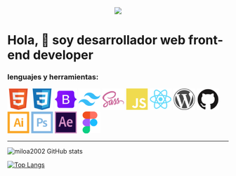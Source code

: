 <div id="header" align="center">
  <img src="https://media.giphy.com/media/RbDKaczqWovIugyJmW/giphy.gif" />
  <h1 align="left">Hola, 👋 soy desarrollador web front-end developer</h1>
</div>
<div align="left">
  <h3>lenguajes y herramientas: </h3>
  <div>
    <img src="https://github.com/devicons/devicon/blob/master/icons/html5/html5-original.svg" alt="html5" width="50"/>
    <img src="https://github.com/devicons/devicon/blob/master/icons/css3/css3-original.svg" alt="css3" width="50"/>
    <img src="https://github.com/devicons/devicon/blob/master/icons/bootstrap/bootstrap-original.svg" alt="bootstrap" width="50"/>
    <img src="https://github.com/devicons/devicon/blob/master/icons/tailwindcss/tailwindcss-plain.svg" alt="tailwind" width="50"/>
    <img src="https://github.com/devicons/devicon/blob/master/icons/sass/sass-original.svg" alt="sass" width="50"/>
    <img src="https://github.com/devicons/devicon/blob/master/icons/javascript/javascript-plain.svg" alt="javascript" width="50"/>
    <img src="https://github.com/devicons/devicon/blob/master/icons/react/react-original.svg" alt="react" width="50"/>
    <img src="https://github.com/devicons/devicon/blob/master/icons/wordpress/wordpress-plain.svg" alt="wordpress" width="50"/>
    <img src="https://github.com/devicons/devicon/blob/master/icons/github/github-original.svg" alt="github" width="50"/>
    <img src="https://github.com/devicons/devicon/blob/master/icons/illustrator/illustrator-line.svg" alt="illsutrator" width="50"/>
    <img src="https://github.com/devicons/devicon/blob/master/icons/photoshop/photoshop-line.svg" alt="photoshop" width="50"/>
    <img src="https://github.com/devicons/devicon/blob/master/icons/aftereffects/aftereffects-original.svg" alt="after effects" width="50"/>
    <img src="https://github.com/devicons/devicon/blob/master/icons/figma/figma-original.svg" alt="figma" width="50"/>
  <div>
</div>

---
![miloa2002 GitHub stats](https://github-readme-stats.vercel.app/api?username=miloa2002&show_icons=true&theme=radical)
 
[![Top Langs](https://github-readme-stats.vercel.app/api/top-langs/?username=miloa2002&layout=compact)](https://github.com/anuraghazra/github-readme-stats)
